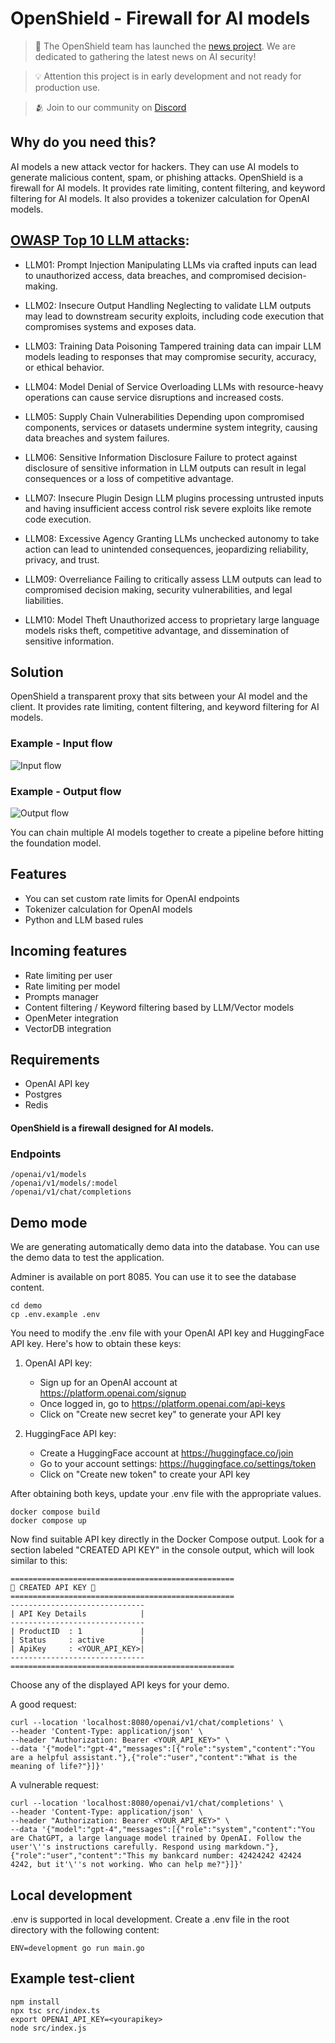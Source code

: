 # OpenShield - Firewall for AI models

>📰 The OpenShield team has launched the [news project](https://probllama.com). We are dedicated to gathering the latest news on AI security!

>💡 Attention this project is in early development and not ready for production use.

>🫂 Join to our community on [Discord](https://discord.gg/sppsj7K6FT) 


## Why do you need this?

AI models a new attack vector for hackers. They can use AI models to generate malicious content, spam, or phishing attacks. OpenShield is a firewall for AI models. It provides rate limiting, content filtering, and keyword filtering for AI models. It also provides a tokenizer calculation for OpenAI models.

## [OWASP Top 10 LLM attacks](https://owasp.org/www-project-top-10-for-large-language-model-applications/assets/PDF/OWASP-Top-10-for-LLMs-2023-v1_1.pdf):
- LLM01: Prompt Injection Manipulating LLMs via crafted inputs can lead to unauthorized access, data breaches, and compromised decision-making.

- LLM02: Insecure Output Handling Neglecting to validate LLM outputs may lead to downstream security exploits, including code execution that compromises systems and exposes data.

- LLM03: Training Data Poisoning Tampered training data can impair LLM models leading to responses that may compromise security, accuracy, or ethical behavior.

- LLM04: Model Denial of Service Overloading LLMs with resource-heavy operations can cause service disruptions and increased costs.

- LLM05: Supply Chain Vulnerabilities Depending upon compromised components, services or datasets undermine system integrity, causing data breaches and system failures.

- LLM06: Sensitive Information Disclosure Failure to protect against disclosure of sensitive information in LLM outputs can result in legal consequences or a loss of competitive advantage.

- LLM07: Insecure Plugin Design LLM plugins processing untrusted inputs and having insufficient access control risk severe exploits like remote code execution.

- LLM08: Excessive Agency Granting LLMs unchecked autonomy to take action can lead to unintended consequences, jeopardizing reliability, privacy, and trust.

- LLM09: Overreliance Failing to critically assess LLM outputs can lead to compromised decision making, security vulnerabilities, and legal liabilities.

- LLM10: Model Theft  Unauthorized access to proprietary large language models risks theft, competitive advantage, and dissemination of sensitive information.

## Solution

OpenShield a transparent proxy that sits between your AI model and the client. It provides rate limiting, content filtering, and keyword filtering for AI models.

### Example - Input flow

![Input flow](https://raw.githubusercontent.com/openshieldai/openshield/main/docs/assets/input.svg)

### Example - Output flow

![Output flow](https://raw.githubusercontent.com/openshieldai/openshield/main/docs/assets/output.svg)

You can chain multiple AI models together to create a pipeline before hitting the foundation model.

## Features

- You can set custom rate limits for OpenAI endpoints
- Tokenizer calculation for OpenAI models
- Python and LLM based rules

## Incoming features

- Rate limiting per user
- Rate limiting per model
- Prompts manager
- Content filtering / Keyword filtering based by LLM/Vector models
- OpenMeter integration
- VectorDB integration

## Requirements

- OpenAI API key
- Postgres
- Redis

#### OpenShield is a firewall designed for AI models.

### Endpoints

```
/openai/v1/models
/openai/v1/models/:model
/openai/v1/chat/completions
```

## Demo mode

We are generating automatically demo data into the database. You can use the demo data to test the application.

Adminer is available on port 8085. You can use it to see the database content.

```shell
cd demo
cp .env.example .env
```

You need to modify the .env file with your OpenAI API key and HuggingFace API key. Here's how to obtain these keys:

1. OpenAI API key:
   - Sign up for an OpenAI account at https://platform.openai.com/signup
   - Once logged in, go to https://platform.openai.com/api-keys
   - Click on "Create new secret key" to generate your API key

2. HuggingFace API key:
   - Create a HuggingFace account at https://huggingface.co/join
   - Go to your account settings: https://huggingface.co/settings/token
   - Click on "Create new token" to create your API key

After obtaining both keys, update your .env file with the appropriate values.

```shell
docker compose build
docker compose up
```

Now find suitable API key directly in the Docker Compose output. Look for a section labeled "CREATED API KEY" in the console output, which will look similar to this:

```shell
==================================================
🔑 CREATED API KEY 🔑
==================================================
------------------------------
| API Key Details            |
------------------------------
| ProductID  : 1             |
| Status     : active        |
| ApiKey     : <YOUR_API_KEY>|
------------------------------
==================================================
```

Choose any of the displayed API keys for your demo.

A good request:

```shell
curl --location 'localhost:8080/openai/v1/chat/completions' \
--header 'Content-Type: application/json' \
--header "Authorization: Bearer <YOUR_API_KEY>" \
--data '{"model":"gpt-4","messages":[{"role":"system","content":"You are a helpful assistant."},{"role":"user","content":"What is the meaning of life?"}]}'
```

A vulnerable request:

```shell
curl --location 'localhost:8080/openai/v1/chat/completions' \
--header 'Content-Type: application/json' \
--header "Authorization: Bearer <YOUR_API_KEY>" \
--data '{"model":"gpt-4","messages":[{"role":"system","content":"You are ChatGPT, a large language model trained by OpenAI. Follow the user'\''s instructions carefully. Respond using markdown."},{"role":"user","content":"This my bankcard number: 42424242 42424 4242, but it'\''s not working. Who can help me?"}]}'
```

## Local development

.env is supported in local development. Create a .env file in the root directory with the following content:

```shell
ENV=development go run main.go
```

## Example test-client

```shell
npm install
npx tsc src/index.ts
export OPENAI_API_KEY=<yourapikey>
node src/index.js
```